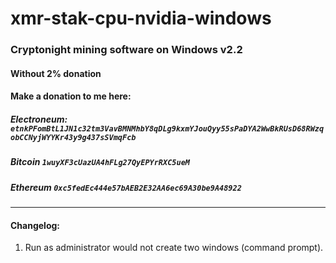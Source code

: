 # xmr-stak-cpu-nvidia-windows

### Cryptonight mining software on Windows v2.2
#### Without 2% donation


#### Make a donation to me here:
##### Electroneum: `etnkPFomBtL1JN1c32tm3VavBMNMhbY8qDLg9kxmYJouQyy55sPaDYA2WwBkRUsD68RWzqobCCNyjWYYKr43y9g437sSVmqFcb`
##### Bitcoin `1wuyXF3cUazUA4hFLg27QyEPYrRXC5ueM`
##### Ethereum `0xc5fedEc444e57bAEB2E32AA6ec69A30be9A48922`

___

#### Changelog:
1. Run as administrator would not create two windows (command prompt).
